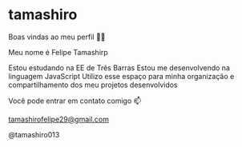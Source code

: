 # tamashiro

Boas vindas ao meu perfil 💙💙

Meu nome é Felipe Tamashirp

Estou estudando na EE de Três Barras
Estou me desenvolvendo na linguagem JavaScript
Utilizo esse espaço para minha organização e compartilhamento dos meu projetos desenvolvidos

Você pode entrar em contato comigo 📫

tamashirofelipe29@gmail.com

@tamashiro013
